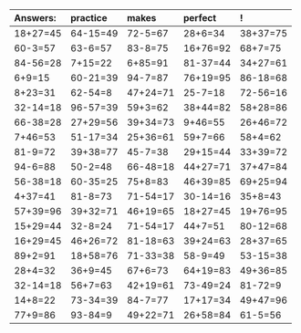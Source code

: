 | Answers: | practice | makes | perfect | ! |
| :--- | :--- | :--- | :--- | :--- |
| 18+27=45 | 64-15=49 | 72-5=67 | 28+6=34 | 38+37=75 | 
| 60-3=57 | 63-6=57 | 83-8=75 | 16+76=92 | 68+7=75 | 
| 84-56=28 | 7+15=22 | 6+85=91 | 81-37=44 | 34+27=61 | 
| 6+9=15 | 60-21=39 | 94-7=87 | 76+19=95 | 86-18=68 | 
| 8+23=31 | 62-54=8 | 47+24=71 | 25-7=18 | 72-56=16 | 
| 32-14=18 | 96-57=39 | 59+3=62 | 38+44=82 | 58+28=86 | 
| 66-38=28 | 27+29=56 | 39+34=73 | 9+46=55 | 26+46=72 | 
| 7+46=53 | 51-17=34 | 25+36=61 | 59+7=66 | 58+4=62 | 
| 81-9=72 | 39+38=77 | 45-7=38 | 29+15=44 | 33+39=72 | 
| 94-6=88 | 50-2=48 | 66-48=18 | 44+27=71 | 37+47=84 | 
| 56-38=18 | 60-35=25 | 75+8=83 | 46+39=85 | 69+25=94 | 
| 4+37=41 | 81-8=73 | 71-54=17 | 30-14=16 | 35+8=43 | 
| 57+39=96 | 39+32=71 | 46+19=65 | 18+27=45 | 19+76=95 | 
| 15+29=44 | 32-8=24 | 71-54=17 | 44+7=51 | 80-12=68 | 
| 16+29=45 | 46+26=72 | 81-18=63 | 39+24=63 | 28+37=65 | 
| 89+2=91 | 18+58=76 | 71-33=38 | 58-9=49 | 53-15=38 | 
| 28+4=32 | 36+9=45 | 67+6=73 | 64+19=83 | 49+36=85 | 
| 32-14=18 | 56+7=63 | 42+19=61 | 73-49=24 | 81-72=9 | 
| 14+8=22 | 73-34=39 | 84-7=77 | 17+17=34 | 49+47=96 | 
| 77+9=86 | 93-84=9 | 49+22=71 | 26+58=84 | 61-5=56 | 
